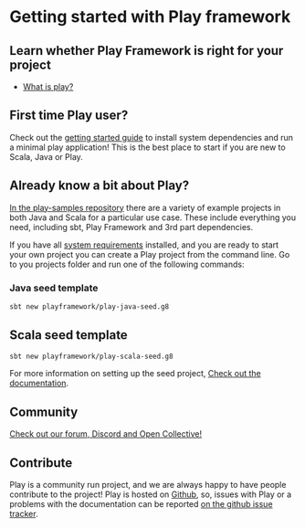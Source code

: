 # Getting started with Play framework

## Learn whether Play Framework is right for your project

- [What is play?](documentation/2.8.x/Introduction)

## First time Play user?

Check out the [getting started guide](documentation/2.8.x/Home) to install system dependencies and run a minimal 
play application! This is the best place to start if you are new to Scala, Java or Play.

## Already know a bit about Play? 

[In the play-samples repository](https://github.com/playframework/play-samples) there are a variety of example 
projects in both Java and Scala for a particular use case. These include everything you need, including sbt, Play
Framework and 3rd part dependencies.

If you have all [system requirements](documentation/2.8.x/Home) installed, and you are ready to start your own project 
you can create a Play project from the command line. Go to you projects folder and run one of the following commands:

### Java seed template

```bash
sbt new playframework/play-java-seed.g8
```

## Scala seed template

```bash
sbt new playframework/play-scala-seed.g8
```

For more information on setting up the seed project, [Check out the documentation](documentation/2.8.x/Home).

## Community 

[Check out our forum, Discord and Open Collective!](get-involved)

## Contribute

Play is a community run project, and we are always happy to have people contribute to the project! Play is hosted on 
[Github](https://github.com/playframework), so, issues with Play or a problems with the documentation 
can be reported [on the github issue tracker](https://github.com/playframework/playframework/issues).

